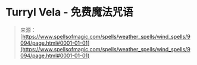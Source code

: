 <!--yml

分类：未分类

日期：2024年06月12日 18:44:51

-->

# Turryl Vela - 免费魔法咒语

> 来源：[https://www.spellsofmagic.com/spells/weather_spells/wind_spells/9094/page.html#0001-01-01](https://www.spellsofmagic.com/spells/weather_spells/wind_spells/9094/page.html#0001-01-01)
